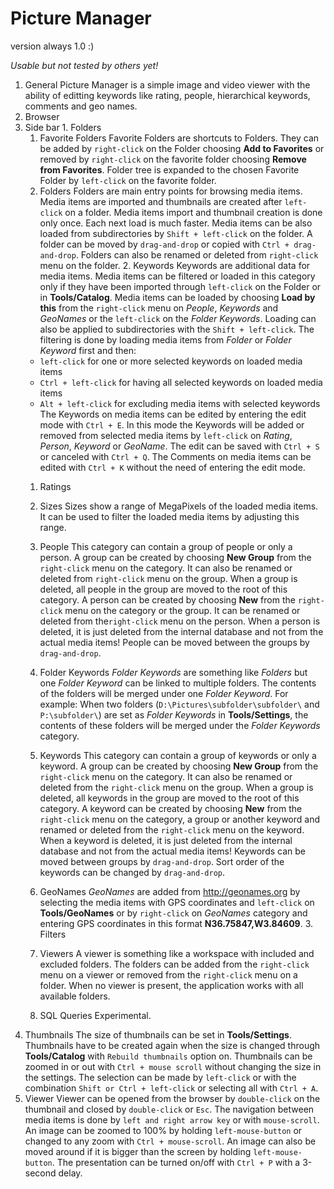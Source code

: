 # Picture Manager
version always 1.0 :)

*Usable but not tested by others yet!*

1. General
  Picture Manager is a simple image and video viewer with the ability of editting keywords like rating, people, hierarchical keywords, comments and geo names.
2. Browser
  1. Side bar
    1. Folders
      1. Favorite Folders
        Favorite Folders are shortcuts to Folders. They can be added by `right-click` on the Folder choosing **Add to Favorites** or removed by `right-click` on the favorite folder choosing **Remove from Favorites**. Folder tree is expanded to the chosen Favorite Folder by `left-click` on the favorite folder.
      2. Folders
        Folders are main entry points for browsing media items. Media items are imported and thumbnails are created after `left-click` on a folder. Media items import and thumbnail creation is done only once. Each next load is much faster. Media items can be also loaded from subdirectories by `Shift + left-click` on the folder.
        A folder can be moved by `drag-and-drop` or copied with `Ctrl + drag-and-drop`. Folders can also be renamed or deleted from `right-click` menu on the folder.
    2. Keywords
      Keywords are additional data for media items. Media items can be filtered or loaded in this category only if they have been imported through `left-click` on the Folder or in **Tools/Catalog**.
      Media items can be loaded by choosing **Load by this** from the `right-click` menu on *People*, *Keywords* and *GeoNames* or the `left-click` on the *Folder Keywords*. Loading can also be applied to subdirectories with the `Shift + left-click`.
      The filtering is done by loading media items from *Folder* or *Folder Keyword* first and then:
        * `left-click` for one or more selected keywords on loaded media items
        * `Ctrl + left-click` for having all selected keywords on loaded media items
        * `Alt + left-click` for excluding media items with selected keywords
      The Keywords on media items can be edited by entering the edit mode with `Ctrl + E`. In this mode the Keywords will be added or removed from selected media items by `left-click` on *Rating*, *Person*, *Keyword* or *GeoName*. The edit can be saved with `Ctrl + S` or canceled with `Ctrl + Q`.
      The Comments on media items can be edited with `Ctrl + K` without the need of entering the edit mode.
      1. Ratings

      2. Sizes
        Sizes show a range of MegaPixels of the loaded media items. It can be used to filter the loaded media items by adjusting this range.
      3. People
        This category can contain a group of people or only a person.
        A group can be created by choosing **New Group** from the `right-click` menu on the category. It can also be renamed or deleted from `right-click` menu on the group. When a group is deleted, all people in the group are moved to the root of this category.
        A person can be created by choosing **New** from the `right-click` menu on the category or the group. It can be renamed or deleted from the`right-click` menu on the person. When a person is deleted, it is just deleted from the internal database and not from the actual media items!
        People can be moved between the groups by `drag-and-drop`.
      4. Folder Keywords
        *Folder Keywords* are something like *Folders* but one *Folder Keyword* can be linked to multiple folders. The contents of the folders will be merged under one *Folder Keyword*.
        For example: When two folders (`D:\Pictures\subfolder\subfolder\` and `P:\subfolder\`) are set as *Folder Keywords* in **Tools/Settings**, the contents of these folders will be merged under the *Folder Keywords* category.
      5. Keywords
        This category can contain a group of keywords or only a keyword.
        A group can be created by choosing **New Group** from the `right-click` menu on the category. It can also be renamed or deleted from the `right-click` menu on the group. When a group is deleted, all keywords in the group are moved to the root of this category.
        A keyword can be created by choosing **New** from the `right-click` menu on the category, a group or another keyword and renamed or deleted from the `right-click` menu on the keyword. When a keyword is deleted, it is just deleted from the internal database and not from the actual media items!
        Keywords can be moved between groups by `drag-and-drop`. Sort order of the keywords can be changed by `drag-and-drop`.
      6. GeoNames
        *GeoNames* are added from http://geonames.org by selecting the media items with GPS coordinates and `left-click` on **Tools/GeoNames** or by `right-click` on *GeoNames* category and entering GPS coordinates in this format **N36.75847,W3.84609**.
    3. Filters
      1. Viewers
        A viewer is something like a workspace with included and excluded folders. The folders can be added from the `right-click` menu on a viewer or removed from the `right-click` menu on a folder.
        When no viewer is present, the application works with all available folders.
      2. SQL Queries
        Experimental.
  2. Thumbnails
    The size of thumbnails can be set in **Tools/Settings**. Thumbnails have to be created again when the size is changed through **Tools/Catalog** with `Rebuild thumbnails` option on. Thumbnails can be zoomed in or out with `Ctrl + mouse scroll` without changing the size in the settings.
    The selection can be made by `left-click` or with the combination `Shift or Ctrl + left-click` or selecting all with `Ctrl + A`.
3. Viewer
  Viewer can be opened from the browser by `double-click` on the thumbnail and closed by `double-click` or `Esc`. The navigation between media items is done by `left and right arrow key` or with `mouse-scroll`. An image can be zoomed to 100% by holding `left-mouse-button` or changed to any zoom with `Ctrl + mouse-scroll`. An image can also be moved around if it is bigger than the screen by holding `left-mouse-button`.
  The presentation can be turned on/off with `Ctrl + P` with a 3-second delay.
